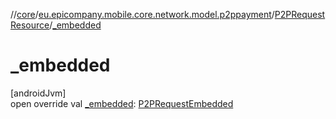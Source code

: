 //[core](../../../index.md)/[eu.epicompany.mobile.core.network.model.p2ppayment](../index.md)/[P2PRequestResource](index.md)/[_embedded](_embedded.md)

# _embedded

[androidJvm]\
open override val [_embedded](_embedded.md): [P2PRequestEmbedded](../-p2-p-request-embedded/index.md)
